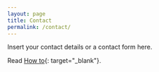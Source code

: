 ```yaml
---
layout: page
title: Contact
permalink: /contact/
---
```



Insert your contact details or a contact form here.

Read [How to](http://www.howto.org/){: target="_blank"}.
